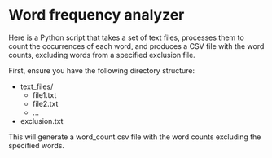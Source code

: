 # Word frequency analyzer

Here is a Python script that takes a set of text files, processes them to count the occurrences of each word, and produces a CSV file with the word counts, excluding words from a specified exclusion file.

First, ensure you have the following directory structure:

- text_files/
  - file1.txt
  - file2.txt
  - ...
- exclusion.txt

This will generate a word_count.csv file with the word counts excluding the specified words.
